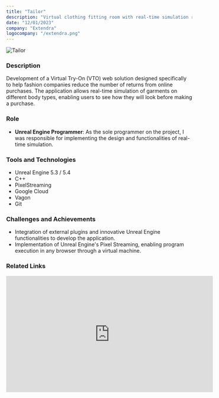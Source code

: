 ```yaml
---
title: "Tailor"
description: "Virtual clothing fitting room with real-time simulation run in pixel streaming."
date: "12/01/2023"
company: "Extendra"
logocompany: "/extendra.png"
---
```

![Tailor](/Tailor.png)

### Description

Development of a Virtual Try-On (VTO) web solution designed specifically to help fashion companies reduce the number of returns from online purchases. The application allows real-time simulation of garments on different body types, enabling users to see how they will look before making a purchase.

### Role

- **Unreal Engine Programmer**: As the sole programmer on the project, I was responsible for implementing the design and functionalities of real-time simulation.

### Tools and Technologies

- Unreal Engine 5.3 / 5.4
- C++
- PixelStreaming
- Google Cloud
- Vagon
- Git

### Challenges and Achievements

- Integration of external plugins and innovative Unreal Engine functionalities to develop the application.
- Implementation of Unreal Engine's Pixel Streaming, enabling program execution in any browser through a virtual machine.

### Related Links

<iframe width="560" height="315" src="https://www.youtube.com/embed/eIUd_emqMFE?si=dz9Zj0CiuN19l8_W" title="YouTube video player" frameborder="0" allow="accelerometer; autoplay; clipboard-write; encrypted-media; gyroscope; picture-in-picture; web-share" referrerpolicy="strict-origin-when-cross-origin" allowfullscreen></iframe>